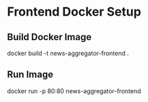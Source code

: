 # Frontend Docker Setup

## Build Docker Image

docker build -t news-aggregator-frontend .

## Run Image

docker run -p 80:80 news-aggregator-frontend
